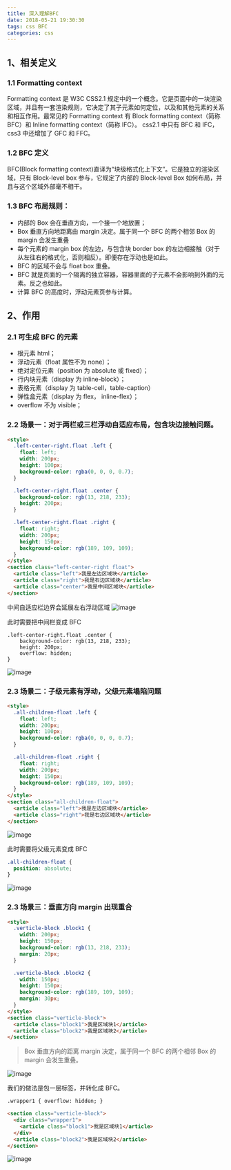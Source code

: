 ```yaml
---
title: 深入理解BFC
date: 2018-05-21 19:30:30
tags: css BFC
categories: css
---
```


## 1、相关定义

### 1.1 Formatting context

Formatting context 是 W3C CSS2.1 规定中的一个概念。它是页面中的一块渲染区域，并且有一套渲染规则，它决定了其子元素如何定位，以及和其他元素的关系和相互作用。最常见的 Formatting context 有 Block formatting context（简称 BFC）和 Inline formatting context（简称 IFC）。
css2.1 中只有 BFC 和 IFC，css3 中还增加了 GFC 和 FFC。

### 1.2 BFC 定义

BFC(Block formatting context)直译为“块级格式化上下文”。它是独立的渲染区域，只有 Block-level box 参与，它规定了内部的 Block-level Box 如何布局，并且与这个区域外部毫不相干。

### 1.3 BFC 布局规则：

- 内部的 Box 会在垂直方向，一个接一个地放置；
- Box 垂直方向地距离由 margin 决定。属于同一个 BFC 的两个相邻 Box 的 margin 会发生重叠
- 每个元素的 margin box 的左边，与包含块 border box 的左边相接触（对于从左往右的格式化，否则相反）。即便存在浮动也是如此。
- BFC 的区域不会与 float box 重叠。
- BFC 就是页面的一个隔离的独立容器，容器里面的子元素不会影响到外面的元素。反之也如此。
- 计算 BFC 的高度时，浮动元素页参与计算。

## 2、作用

### 2.1 可生成 BFC 的元素

- 根元素 html；
- 浮动元素（float 属性不为 none）；
- 绝对定位元素（position 为 absolute 或 fixed）；
- 行内块元素（display 为 inline-block）；
- 表格元素（display 为 table-cell，table-caption）
- 弹性盒元素（display 为 flex， inline-flex）；
- overflow 不为 visible；

### 2.2 场景一：对于两栏或三栏浮动自适应布局，包含块边接触问题。

```html
<style>
  .left-center-right.float .left {
    float: left;
    width: 200px;
    height: 100px;
    background-color: rgba(0, 0, 0, 0.7);
  }

  .left-center-right.float .center {
    background-color: rgb(13, 218, 233);
    height: 200px;
  }

  .left-center-right.float .right {
    float: right;
    width: 200px;
    height: 150px;
    background-color: rgb(189, 109, 109);
  }
</style>
<section class="left-center-right float">
  <article class="left">我是左边区域块</article>
  <article class="right">我是右边区域块</article>
  <article class="center">我是中间区域块</article>
</section>
```

中间自适应栏边界会延展左右浮动区域
![image](https://note.youdao.com/yws/public/resource/b9cdada69234d36736d09235b516171c/xmlnote/67CD3941EFC8420AAB3D54CB766DE219/7159)

此时需要把中间栏变成 BFC

```
.left-center-right.float .center {
    background-color: rgb(13, 218, 233);
    height: 200px;
    overflow: hidden;
}
```

![image](https://note.youdao.com/yws/public/resource/b9cdada69234d36736d09235b516171c/xmlnote/97EE88BCB7AC428E95F9F9A5580639A7/7175)

### 2.3 场景二：子级元素有浮动，父级元素塌陷问题

```html
<style>
  .all-children-float .left {
    float: left;
    width: 200px;
    height: 100px;
    background-color: rgba(0, 0, 0, 0.7);
  }

  .all-children-float .right {
    float: right;
    width: 200px;
    height: 150px;
    background-color: rgb(189, 109, 109);
  }
</style>
<section class="all-children-float">
  <article class="left">我是左边区域块</article>
  <article class="right">我是右边区域块</article>
</section>
```

![image](https://note.youdao.com/yws/public/resource/b9cdada69234d36736d09235b516171c/xmlnote/1B737A83C8D04BF9B0ABDE2EF28DF0E6/7190)

此时需要将父级元素变成 BFC

```css
.all-children-float {
  position: absolute;
}
```

![image](https://note.youdao.com/yws/public/resource/b9cdada69234d36736d09235b516171c/xmlnote/D00321F3DC9C4D578E6C89DD23DB0AB2/7200)

### 2.3 场景三：垂直方向 margin 出现重合

```html
<style>
  .verticle-block .block1 {
    width: 200px;
    height: 150px;
    background-color: rgb(13, 218, 233);
    margin: 20px;
  }

  .verticle-block .block2 {
    width: 150px;
    height: 150px;
    background-color: rgb(189, 109, 109);
    margin: 30px;
  }
</style>
<section class="verticle-block">
  <article class="block1">我是区域块1</article>
  <article class="block2">我是区域块2</article>
</section>
```

> Box 垂直方向的距离 margin 决定，属于同一个 BFC 的两个相邻 Box 的 margin 会发生重叠。

![image](https://note.youdao.com/yws/public/resource/b9cdada69234d36736d09235b516171c/xmlnote/4C9FBEC4951F4006939CD8AAEC698B21/7214)

我们的做法是包一层标签，并转化成 BFC。

```html
.wrapper1 { overflow: hidden; }

<section class="verticle-block">
  <div class="wrapper1">
    <article class="block1">我是区域块1</article>
  </div>
  <article class="block2">我是区域块2</article>
</section>
```

![image](https://note.youdao.com/yws/public/resource/b9cdada69234d36736d09235b516171c/xmlnote/56A0200CB1424C20AB9930AA4CAC44E2/7217)
